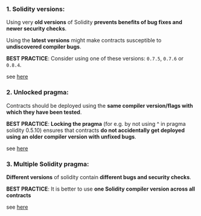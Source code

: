### 1. Solidity versions:

Using very **old versions** of Solidity **prevents benefits of bug fixes and newer security checks**.

Using the **latest versions** might make contracts susceptible to **undiscovered compiler bugs**.

**BEST PRACTICE**: Consider using one of these versions: `0.7.5`, `0.7.6` or `0.8.4`.

see [here](https://github.com/crytic/slither/wiki/Detector-Documentation#incorrect-versions-of-solidity)

### 2. Unlocked pragma:

Contracts should be deployed using the **same compiler version/flags with which they have been tested**.

**BEST PRACTICE**: **Locking the pragma** (for e.g. by not using ^ in pragma solidity 0.5.10) ensures that contracts **do not accidentally get deployed using an older compiler version with unfixed bugs**.

see [here](https://swcregistry.io/docs/SWC-103)

### 3. Multiple Solidity pragma:

**Different versions** of solidity contain **different bugs and security checks**.

**BEST PRACTICE**: It is better to use **one Solidity compiler version across all contracts**

see [here](https://github.com/crytic/slither/wiki/Detector-Documentation#different-pragma-directives-are-used)
